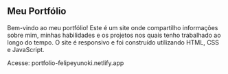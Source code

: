 ## Meu Portfólio
Bem-vindo ao meu portfólio! Este é um site onde compartilho informações sobre mim, minhas habilidades e os projetos nos quais tenho trabalhado ao longo do tempo. O site é responsivo e foi construído utilizando HTML, CSS e JavaScript.

Acesse: portfolio-felipeyunoki.netlify.app
